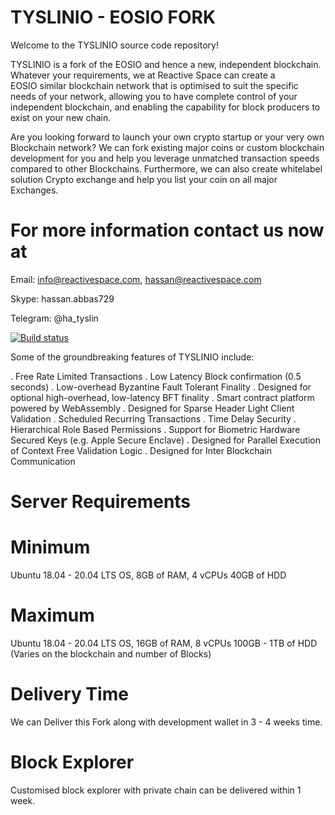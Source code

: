 # TYSLINIO - EOSIO FORK 

Welcome to the TYSLINIO source code repository! 

TYSLINIO is a fork of the EOSIO and hence a new, independent blockchain. Whatever your requirements, we at Reactive Space can create a EOSIO similar blockchain network that is optimised to suit the specific needs of your network, allowing you to have complete control of your independent blockchain, and enabling the capability for block producers to exist on your new chain.

Are you looking forward to launch your own crypto startup or your very own Blockchain network? We can fork existing major coins or custom blockchain development for you and help you leverage unmatched transaction speeds compared to other Blockchains. Furthermore, we can also create whitelabel solution Crypto exchange and help you list your coin on all major Exchanges.

# For more information contact us now at 

Email: info@reactivespace.com, hassan@reactivespace.com

Skype: hassan.abbas729

Telegram: @ha_tyslin


[![Build status](https://badge.buildkite.com/370fe5c79410f7d695e4e34c500b4e86e3ac021c6b1f739e20.svg?branch=master)](https://buildkite.com/TYSLINIO/TYSLINio)

Some of the groundbreaking features of TYSLINIO include:

. Free Rate Limited Transactions
. Low Latency Block confirmation (0.5 seconds)
. Low-overhead Byzantine Fault Tolerant Finality
. Designed for optional high-overhead, low-latency BFT finality
. Smart contract platform powered by WebAssembly
. Designed for Sparse Header Light Client Validation
. Scheduled Recurring Transactions
. Time Delay Security
. Hierarchical Role Based Permissions
. Support for Biometric Hardware Secured Keys (e.g. Apple Secure Enclave)
. Designed for Parallel Execution of Context Free Validation Logic
. Designed for Inter Blockchain Communication

# Server Requirements 

# Minimum
  Ubuntu 18.04 - 20.04 LTS OS,
  8GB of RAM, 4 vCPUs 
  40GB of HDD
  
# Maximum
  Ubuntu 18.04 - 20.04 LTS OS,
  16GB of RAM, 8 vCPUs 
  100GB - 1TB  of HDD (Varies on the blockchain and number of Blocks)
 
 
 # Delivery Time 
   We can Deliver this Fork along with development wallet in 3 - 4 weeks time. 
   
 # Block Explorer
   Customised block explorer with private chain can be delivered within 1 week.
